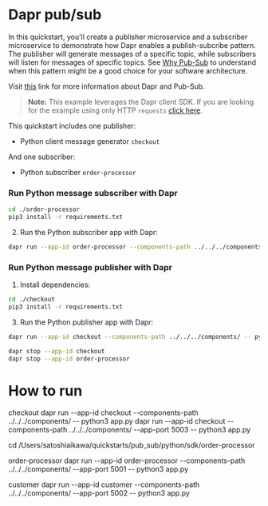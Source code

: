 # Dapr pub/sub

In this quickstart, you'll create a publisher microservice and a subscriber microservice to demonstrate how Dapr enables a publish-subcribe pattern. The publisher will generate messages of a specific topic, while subscribers will listen for messages of specific topics. See [Why Pub-Sub](#why-pub-sub) to understand when this pattern might be a good choice for your software architecture.

Visit [this](https://docs.dapr.io/developing-applications/building-blocks/pubsub/) link for more information about Dapr and Pub-Sub.

> **Note:** This example leverages the Dapr client SDK.  If you are looking for the example using only HTTP `requests` [click here](../http).

This quickstart includes one publisher:

- Python client message generator `checkout` 

And one subscriber: 
 
- Python subscriber `order-processor`

### Run Python message subscriber with Dapr

<!-- STEP
name: run
-->

```bash
cd ./order-processor
pip3 install -r requirements.txt 
```

<!-- END_STEP -->

2. Run the Python subscriber app with Dapr: 

<!-- STEP
name: Run python subscriber
expected_stdout_lines:
  - '== APP == Subscriber received : 4'
  - "Exited App successfully"
expected_stderr_lines:
output_match_mode: substring
working_dir: ./order-processor
background: true
sleep: 10
-->

```bash
dapr run --app-id order-processor --components-path ../../../components/ --app-port 5001 -- uvicorn app:app --port 5001
```

<!-- END_STEP -->

### Run Python message publisher with Dapr

1. Install dependencies: 

<!-- STEP
name: Install python dependencies
-->

```bash
cd ./checkout
pip3 install -r requirements.txt 
```
<!-- END_STEP -->

3. Run the Python publisher app with Dapr: 

<!-- STEP
name: Run python publisher
expected_stdout_lines:
  - '== APP == INFO:root:Published data: {"orderId": 1}'
  - '== APP == INFO:root:Published data: {"orderId": 2}'
  - "Exited App successfully"
expected_stderr_lines:
output_match_mode: substring
working_dir: ./checkout
background: true
sleep: 10
-->

```bash
dapr run --app-id checkout --components-path ../../../components/ -- python3 app.py
```

<!-- END_STEP -->

```bash
dapr stop --app-id checkout
dapr stop --app-id order-processor
```


# How to run

checkout 
dapr run --app-id checkout --components-path ../../../components/  -- python3 app.py
dapr run --app-id checkout --components-path ../../../components/ --app-port 5003 -- python3 app.py


cd /Users/satoshiaikawa/quickstarts/pub_sub/python/sdk/order-processor

order-processor
dapr run --app-id order-processor --components-path ../../../components/ --app-port 5001 -- python3 app.py

customer
dapr run --app-id customer --components-path ../../../components/ --app-port 5002 -- python3 app.py
